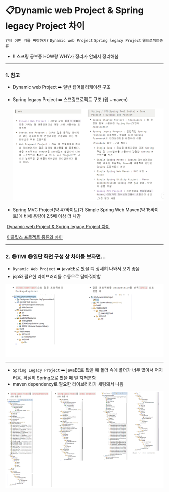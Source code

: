# 📋Dynamic web Project & Spring legacy Project 차이

`언제 어떤 거를 써야하지?` 			`Dynamic web Project`			`Spring legacy Project`			`웹프로젝트종류`

* ‼️ 스프링 공부중 HOW랑 WHY가 정리가 안돼서 정리해봄

---

### 1. 참고

* Dynamic web Project ➡️ 일반 웹어플리케이션 구조

* Spring legacy Project ➡️ 스프링프로젝트 구조 (웹 +maven)

  ![web이랑 spring 프로젝트 차이](DynamicWebProject_vs_SpringLegacyProject.assets/image-20220707131638071.png)

* Spring MVC Project(약 47바이트)가 Simple Spring Web Maven(약 15바이트)에 비해 용량이 2.5배 이상 더 나감

​	[Dynamic web Project & Spring legacy Project 차이](https://velog.io/@dhffkvm_718/Dynamic-web-Project-Spring-legacy-Project-%EC%B0%A8%EC%9D%B4)

​	[이클립스 프로젝트 종류와 차이](https://deeds-not-words.tistory.com/entry/%EC%9D%B4%ED%81%B4%EB%A6%BD%EC%8A%A4-%ED%94%84%EB%A1%9C%EC%A0%9D%ED%8A%B8-%EC%A2%85%EB%A5%98%EC%99%80-%EC%B0%A8%EC%9D%B4)

---

### 2. 😅TMI 😅일단 화면 구성 상 차이를 보자면...

* `Dynamic Web Project` ➡️ javaEE로 봤을 떄 상세히 나와서 보기 좋음
* jsp와 필요한 라이브러리들 수동으로 달아줘야함

![image-20220707132203198](DynamicWebProject_vs_SpringLegacyProject.assets/image-20220707132203198.png)

---

* `Spring Legacy Project` ➡️ javaEE로 봤을 떄 폴더 속에 폴더가 너무 많아서 어지러움. 확실히 Spring으로 봤을 때 덜 지저분함
* maven dependency로 필요한 라이브러리가 새팅돼서 나옴

![springLegacy project manager](DynamicWebProject_vs_SpringLegacyProject.assets/image-20220707133438567.png)
